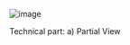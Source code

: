 
![image](https://github.com/user-attachments/assets/4552707f-4c01-47cd-82e5-0598b9ef8531)


Technical part: 
a) Partial View
